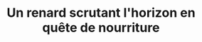 ---
layout: photo
title: Un renard scrutant l'horizon en quête de nourriture
desc: An Aer・Pris sur le vif
category: pris-sur-le-vif
image: 2
tags:
- front
metadata:
- boitier: Canon 650D
- focale: F/6.3
- temps d'exposition: 1/250
- objectif: 150-500mm
- lieu: Ploerdut, Morbihan
---